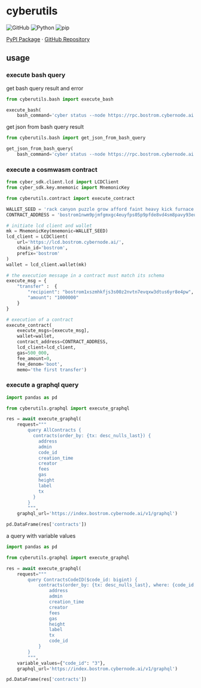 # cyberutils

<p>
    <img alt="GitHub" src="https://img.shields.io/github/license/Snedashkovsky/cyberutils">
    <img alt="Python" src="https://img.shields.io/pypi/pyversions/cyberutils">
    <img alt="pip" src="https://img.shields.io/pypi/v/cyberutils">
</p>
<p>
    <a href="https://pypi.org/project/cyberutils/">PyPI Package</a>
    ·
    <a href="https://github.com/Snedashkovsky/cyberutils">GitHub Repository</a>
</p>

## usage

### execute bash query
get bash query result and error
```python
from cyberutils.bash import execute_bash

execute_bash(
    bash_command='cyber status --node https://rpc.bostrom.cybernode.ai:443')
```
get json from bash query result
```python
from cyberutils.bash import get_json_from_bash_query

get_json_from_bash_query(
    bash_command='cyber status --node https://rpc.bostrom.cybernode.ai:443')
```

### execute a cosmwasm contract

```python
from cyber_sdk.client.lcd import LCDClient
from cyber_sdk.key.mnemonic import MnemonicKey

from cyberutils.contract import execute_contract

WALLET_SEED = 'rack canyon puzzle grow afford faint heavy kick furnace economy change loop debate tip acquire render rib truth bachelor monster page range wine measure'
CONTRACT_ADDRESS = 'bostrom1nwm9pjmfgmxgc4euyfps05p9pfde8vd4sm8pavy93eu9xquz27dsgyxtml'

# initiate lcd client and wallet
mk = MnemonicKey(mnemonic=WALLET_SEED)
lcd_client = LCDClient(
    url='https://lcd.bostrom.cybernode.ai/',
    chain_id='bostrom',
    prefix='bostrom'
)
wallet = lcd_client.wallet(mk)

# the execution message in a contract must match its schema
execute_msg = {
    "transfer" :  {
        "recipient": "bostrom1xszmhkfjs3s00z2nvtn7evqxw3dtus6yr8e4pw",
        "amount": "1000000"
    }
}

# execution of a contract
execute_contract(
    execute_msgs=[execute_msg],
    wallet=wallet,
    contract_address=CONTRACT_ADDRESS,
    lcd_client=lcd_client,
    gas=500_000,
    fee_amount=0,
    fee_denom='boot',
    memo='the first transfer')
```

### execute a graphql query

```python
import pandas as pd

from cyberutils.graphql import execute_graphql

res = await execute_graphql(
    request="""
        query AllContracts {
          contracts(order_by: {tx: desc_nulls_last}) {
            address
            admin
            code_id
            creation_time
            creator
            fees
            gas
            height
            label
            tx
          }
        }
        """,
    graphql_url='https://index.bostrom.cybernode.ai/v1/graphql')

pd.DataFrame(res['contracts'])
```
a query with variable values
```python
import pandas as pd

from cyberutils.graphql import execute_graphql

res = await execute_graphql(
    request="""
        query ContractsCodeID($code_id: bigint) {
            contracts(order_by: {tx: desc_nulls_last}, where: {code_id: {_eq: $code_id}}) {
                address
                admin
                creation_time
                creator
                fees
                gas
                height
                label
                tx
                code_id
            }
        }
        """,
    variable_values={"code_id": "3"},
    graphql_url='https://index.bostrom.cybernode.ai/v1/graphql')

pd.DataFrame(res['contracts'])
```